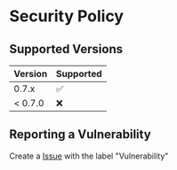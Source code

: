 # Security Policy

## Supported Versions

| Version | Supported          |
| ------- | ------------------ |
| 0.7.x   | :white_check_mark: |
| < 0.7.0   | :x:                |

## Reporting a Vulnerability

Create a [Issue](https://github.com/alexander-lindner/cish/issues/new?labels=Vulnerability) with the label "Vulnerability"
